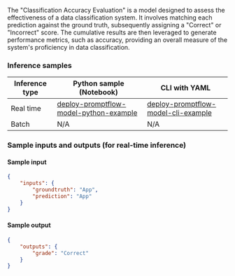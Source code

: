 The "Classification Accuracy Evaluation" is a model designed to assess the effectiveness of a data classification system. It involves matching each prediction against the ground truth, subsequently assigning a "Correct" or "Incorrect" score. The cumulative results are then leveraged to generate performance metrics, such as accuracy, providing an overall measure of the system's proficiency in data classification.


### Inference samples

Inference type|Python sample (Notebook)|CLI with YAML
|--|--|--|
Real time|<a href="https://github.com/microsoft/promptflow/blob/pm/3p-inside-materials/docs/media/deploy-to-aml-code/sdk/deploy.ipynb" target="_blank">deploy-promptflow-model-python-example</a>|<a href="https://github.com/microsoft/promptflow/blob/pm/3p-inside-materials/docs/go-to-production/deploy-to-aml-code.md" target="_blank">deploy-promptflow-model-cli-example</a>
Batch | N/A | N/A

### Sample inputs and outputs (for real-time inference)

#### Sample input
```json
{
    "inputs": {
        "groundtruth": "App",
        "prediction": "App"
    }
}
```

#### Sample output
```json
{
    "outputs": {
        "grade": "Correct"
    }
}
```